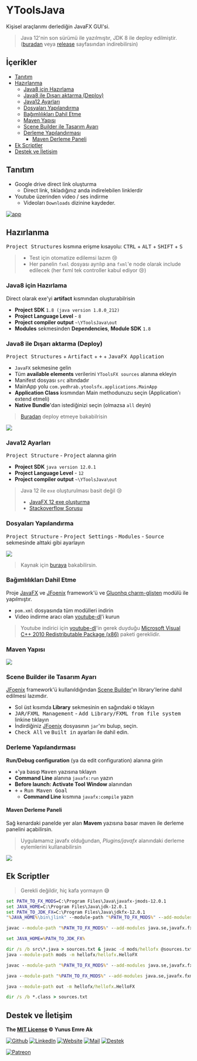 # YToolsJava <!-- omit in toc -->

Kişisel araçlarımı derlediğin JavaFX GUI'si.

> Java 12'nin son sürümü ile yazılmıştır, JDK 8 ile deploy edilmiştir. ([buradan](https://github.com/yedhrab/YToolsFX/releases/download/1.0.0/YToolsFX.rar) veya [release](https://github.com/yedhrab/YToolsFX/releases) sayfasından indirebilirsin)

## İçerikler <!-- omit in toc -->

- [Tanıtım](#Tan%C4%B1t%C4%B1m)
- [Hazırlanma](#Haz%C4%B1rlanma)
  - [Java8 için Hazırlama](#Java8-i%C3%A7in-Haz%C4%B1rlama)
  - [Java8 ile Dışarı aktarma (Deploy)](#Java8-ile-D%C4%B1%C5%9Far%C4%B1-aktarma-Deploy)
  - [Java12 Ayarları](#Java12-Ayarlar%C4%B1)
  - [Dosyaları Yapılandırma](#Dosyalar%C4%B1-Yap%C4%B1land%C4%B1rma)
  - [Bağımlılıkları Dahil Etme](#Ba%C4%9F%C4%B1ml%C4%B1l%C4%B1klar%C4%B1-Dahil-Etme)
  - [Maven Yapısı](#Maven-Yap%C4%B1s%C4%B1)
  - [Scene Builder ile Tasarım Ayarı](#Scene-Builder-ile-Tasar%C4%B1m-Ayar%C4%B1)
  - [Derleme Yapılandırması](#Derleme-Yap%C4%B1land%C4%B1rmas%C4%B1)
    - [Maven Derleme Paneli](#Maven-Derleme-Paneli)
- [Ek Scriptler](#Ek-Scriptler)
- [Destek ve İletişim](#Destek-ve-%C4%B0leti%C5%9Fim)

## Tanıtım

- Google drive direct link oluşturma
  - Direct link, tıkladığınız anda indirelebilen linklerdir
- Youtube üzerinden video / ses indirme
  - Videoları `Downloads` dizinine kaydeder.

[![app](res/app.gif)](res/app.mp4)

## Hazırlanma

<kbd>Project Structures</kbd> kısmına erişme kısayolu: <kbd>CTRL</kbd> + <kbd>ALT</kbd> + <kbd>SHIFT</kbd> + <kbd>S</kbd>

> - Test için otomatize edilemsi lazım 😢
> - Her panelin `fxml` dosyası ayrılıp ana `fxml`'e node olarak include edilecek (her fxml tek controller kabul ediyor 😢)

### Java8 için Hazırlama

Direct olarak exe'yi **artifact** kısmından oluşturabilrisin

- **Project SDK** `1.8 (java version 1.8.0_212)`
- **Project Language Level** - `8`
- **Project compiler output** `~\YToolsJava\out`
- **Modules** sekmesinden **Dependencies**, **Module SDK** `1.8`

### Java8 ile Dışarı aktarma (Deploy)

<kbd>Project Structures</kbd> + <kbd>Artifact</kbd> + <kbd>+</kbd> + <kbd>JavaFX Application</kbd>

- `JavaFX` sekmesine gelin
- Tüm **available elements** verilerini `YToolsFX sources` alanına ekleyin
- Manifest dosyası `src` altındadır
- MainApp yolu `com.yedhrab.ytoolsfx.applications.MainApp`
- **Application Class** kısmından Main methodunuzu seçin (Application'ı extend etmeli)
- **Native Bundle**'dan istediğinizi seçin (olmazsa `all` deyin)

> [Buradan](https://www.youtube.com/watch?v=iR85RRep-Po&t=299s) deploy etmeye bakabilrisin

![](res/java8_deploy.png)

### Java12 Ayarları

<kbd>Project Structure</kbd> - <kbd>Project</kbd> alanına girin

- **Project SDK** `java version 12.0.1`
- **Project Language Level** - `12`
- **Project compiler output** `~\YToolsJava\out`

> Java 12 ile `exe` oluşturulması basit değil 😢
>
> - [JavaFX 12 exe oluşturma](https://medium.com/@adam_carroll/java-packager-with-jdk11-31b3d620f4a8)
> - [Stackoverflow Sorusu](https://stackoverflow.com/questions/53453212/how-to-deploy-a-javafx-11-desktop-application-with-a-jre)

### Dosyaları Yapılandırma

<kbd>Project Structure</kbd> - <kbd>Project Settings</kbd> - <kbd>Modules</kbd> - <kbd>Source</kbd> sekmesinde alttaki gibi ayarlayın

![](res/intellij_res_file.png)

> Kaynak için [buraya](https://openjfx.io/openjfx-docs/#install-javafx) bakabilirsin.

### Bağımlılıkları Dahil Etme

Proje [JavaFX] ve [JFoenix] framework'ü ve [Gluonhq charm-glisten] modülü ile yapılmıştır.

- `pom.xml` dosyasında tüm modülleri indirin
- Video indirme aracı olan [youtube-dl]'i kurun

> Youtube indirici için [youtube-dl]'in gerek duyduğu [Microsoft Visual C++ 2010 Redistributable Package (x86)](https://download.microsoft.com/download/5/B/C/5BC5DBB3-652D-4DCE-B14A-475AB85EEF6E/vcredist_x86.exe) paketi gereklidir.

### Maven Yapısı

![](res/intellij_maven_structure.png)

### Scene Builder ile Tasarım Ayarı

[JFoenix] framework'ü kullanıldığından [Scene Builder]'ın library'lerine dahil edilmesi lazımdır.

- Sol üst kısımda **Library** sekmesinin en sağındaki <kbd>⚙</kbd> tıklayın
- <kbd>JAR/FXML Management</kbd> - <kbd>Add Library/FXML from file system</kbd> linkine tıklayın
- İndirdiğiniz [JFoenix] dosyasının `jar`'ını bulup, seçin.
- <kbd>Check All</kbd> ve <kbd>Built in</kbd> ayarları ile dahil edin.

### Derleme Yapılandırması

**Run/Debug configuration** (ya da edit configuration) alanına girin

- <kbd>+</kbd>'ya basıp <kbd>Maven</kbd> yazısına tıklayın
- **Command Line** alanına `javafx:run` yazın
- **Before launch: Activate Tool Window** alanından
- <kbd>+</kbd> + <kbd>Run Maven Goal</kbd>
  - **Command Line** kısmına `javafx:compile` yazın

#### Maven Derleme Paneli

Sağ kenardaki panelde yer alan **Mavem** yazısına basar maven ile derleme panelini açabilirsin.

> Uygulamamız javafx olduğundan, _Plugins/javafx_ alanındaki derleme eylemlerini kullanabilirsin

![](res/maven_plugins.png)

## Ek Scriptler

> Gerekli değildir, hiç kafa yormayın 😅

```bat
set PATH_TO_FX_MODS=C:\Program Files\Java\javafx-jmods-12.0.1
set JAVA_HOME=C:\Program Files\Java\jdk-12.0.1
set PATH_TO_JDK_FX=C:\Program Files\Java\jdkfx-12.0.1
"%JAVA_HOME%\bin\jlink" --module-path "%PATH_TO_FX_MODS%" --add-modules java.se,javafx.fxml,javafx.web,javafx.media,javafx.swing --bind-services --output "%PATH_TO_JDK_FX%"

javac --module-path "%PATH_TO_FX_MODS%" --add-modules java.se,javafx.fxml,javafx.web,javafx.media,javafx.swing --bind-services --output "%PATH_TO_JDK_FX%"

set JAVA_HOME=%PATH_TO_JDK_FX%

dir /s /b src\*.java > sources.txt & javac -d mods/hellofx @sources.txt & del sources.txt
java --module-path mods -m hellofx/hellofx.HelloFX

javac --module-path "%PATH_TO_FX_MODS%" --add-modules java.se,javafx.fxml,javafx.web,javafx.media,javafx.swing -d out/ytoolsfx @sources.txt

java --module-path "%PATH_TO_FX_MODS%" --add-modules java.se,javafx.fxml,javafx.web,javafx.media,javafx.swing -d out/ytoolsfx @sources.txt

java --module-path out -m hellofx/hellofx.HelloFX

dir /s /b *.class > sources.txt
```

## Destek ve İletişim

**The [MIT License](https://choosealicense.com/licenses/mit/) &copy; Yunus Emre Ak**

[![Github](https://drive.google.com/uc?id=1PzkuWOoBNMg0uOMmqwHtVoYt0WCqi-O5)][github]
[![LinkedIn](https://drive.google.com/uc?id=1hvdil0ZHVEzekQ4AYELdnPOqzunKpnzJ)][linkedin]
[![Website](https://drive.google.com/uc?id=1wR8Ph0FBs36ZJl0Ud-HkS0LZ9b66JBqJ)][website]
[![Mail](https://drive.google.com/uc?id=142rP0hbrnY8T9kj_84_r7WxPG1hzWEcN)][mail]
[![Destek](https://drive.google.com/uc?id=1zyU7JWlw4sJTOx46gJlHOfYBwGIkvMQs)][bağış anlık]

[![Patreon](https://drive.google.com/uc?id=11YmCRmySX7v7QDFS62ST2JZuE70RFjDG)][bağış aylık]

<!-- İletişim -->

[mail]: mailto::yedhrab@gmail.com?subject=YBilgiler%20%7C%20Github
[github]: https://github.com/yedhrab
[website]: https://yemreak.com
[linkedin]: https://www.linkedin.com/in/yemreak/
[bağış anlık]: https://gogetfunding.com/yemreak/
[bağış aylık]: https://www.patreon.com/yemreak/

<!-- İletişim Sonu -->

[javafx]: http://gluonhq.com/download/javafx-12-0-1-sdk-windows/
[jfoenix]: https://search.maven.org/remotecontent?filepath=com/jfoenix/jfoenix/9.0.8/jfoenix-9.0.8.jar
[gluonhq charm-glisten]: https://nexus.gluonhq.com/nexus/content/repositories/releases/com/gluonhq/charm-glisten/
[scene builder]: https://gluonhq.com/products/scene-builder/thanks/?dl=/download/scene-builder-11-windows-x64/
[youtube-dl]: https://yt-dl.org/downloads/2019.06.21/youtube-dl.exe
